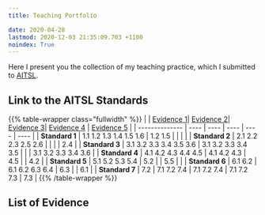 ```yaml
---
title: Teaching Portfolio

date: 2020-04-28
lastmod: 2020-12-03 21:35:09.703 +1100
noindex: True
---
```


Here I present you the collection of my teaching practice, which I submitted to [AITSL](https://www.aitsl.edu.au/).

## Link to the AITSL Standards

{{% table-wrapper class="fullwidth" %}}
| | [Evidence 1](evidence-1)| [Evidence 2](evidence-2)| [Evidence 3](evidence-3)| [Evidence 4](evidence-4) | [Evidence 5](evidence-5) |
| -------------- | ---- | ---- | ---- | ---- | ---- |
| **Standard 1** | 1.1 1.2 1.3 1.4 1.5 1.6 | 1.2 1.5 | | | |
| **Standard 2** | 2.1 2.2 2.3 2.5 2.6 | | | | 2.4 |
| **Standard 3** | 3.1 3.2 3.3 3.4 3.5 3.6 | 3.1 3.2 3.3 3.4 3.5 | | | 3.1 3.2 3.3 3.4 3.6 |
| **Standard 4** | 4.1 4.2 4.3 4.4 4.5 | 4.1 4.2 4.3 | 4.5 | | 4.2 |
| **Standard 5** | 5.1 5.2 5.3 5.4 | 5.2 | | 5.5 | |
| **Standard 6** | 6.1 6.2 | 6.1 6.2 6.3 6.4 | 6.3 | | 6.1 |
| **Standard 7** | 7.2 | 7.1 7.2 7.4 | 7.1 7.2 7.4 | 7.1 7.2 7.3 | 7.3 |
{{% /table-wrapper %}}

## List of Evidence
